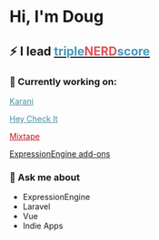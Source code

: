 # Hi, I'm Doug

## ⚡ I lead <a href="https://triplenerdscore.net" title="tripleNERDscore" target="_blank"><span style="color:#4496bc !important">triple</span><span style="color:#e35256 !important">NERD</span><span style="color:#4496bc !important">score</span></a>

### 🔭 Currently working on:

<a href="https://karani.co/" title="Karani" target="_blank" style="color:#458fa1 !important">Karani</a>

<a href="https://heycheckit.com/" title="Hey Check It" target="_blank" style="color:#458fa1 !important">Hey Check It</a>

<a href="https://gomixtape.com/" title="Mixtape" target="_blank" style="color:#c3121c !important">Mixtape</a>

<a href="https://expressionengine.com/add-ons/developer/triplenerdscore" title="EE Addons" target="_blank">ExpressionEngine add-ons</a>

### 💬 Ask me about

- ExpressionEngine
- Laravel
- Vue
- Indie Apps
